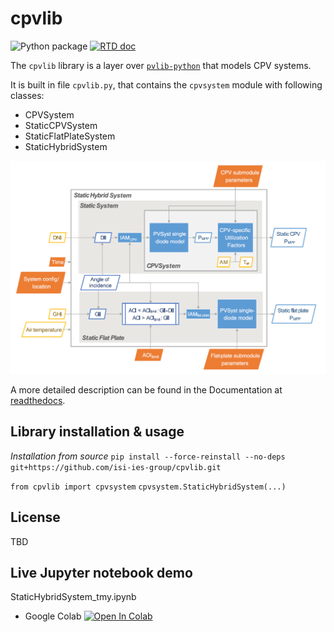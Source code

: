 # cpvlib
![Python package](https://github.com/isi-ies-group/cpvlib/workflows/Python%20package/badge.svg)
<a href="http://cpvlib.readthedocs.org/">
  <img src="https://readthedocs.org/projects/cpvlib/badge/?style=plastic" alt="RTD doc" />
</a>

The `cpvlib` library is a layer over [`pvlib-python`](https://github.com/pvlib/pvlib-python) that models CPV systems.

It is built in file `cpvlib.py`, that contains the `cpvsystem` module with following classes:

* CPVSystem
* StaticCPVSystem
* StaticFlatPlateSystem
* StaticHybridSystem

<img src="docs/source/_images/cpvlib_schema.png" width="600" alt="cpvlib classes schema">

A more detailed description can be found in the Documentation at [readthedocs](http://cpvlib.readthedocs.io).

## Library installation & usage

*Installation from source*
`pip install --force-reinstall --no-deps git+https://github.com/isi-ies-group/cpvlib.git`

`from cpvlib import cpvsystem`
`cpvsystem.StaticHybridSystem(...)`

## License

TBD

## Live Jupyter notebook demo
StaticHybridSystem_tmy.ipynb
<!---* Binder [![Binder](https://mybinder.org/badge_logo.svg)](https://mybinder.org/v2/gh/isi-ies-group/cpvlib/master?filepath=docs/examples/StaticHybridSystem_tmy.ipynb)
--->
* Google Colab [![Open In Colab](https://colab.research.google.com/assets/colab-badge.svg)](https://colab.research.google.com/github/isi-ies-group/cpvlib/blob/master/docs/examples/StaticHybridSystem_tmy.ipynb)

<!---
*Testing dataset* [![DOI](https://zenodo.org/badge/DOI/10.5281/zenodo.3346823.svg)](https://doi.org/10.5281/zenodo.3346823)
--->
